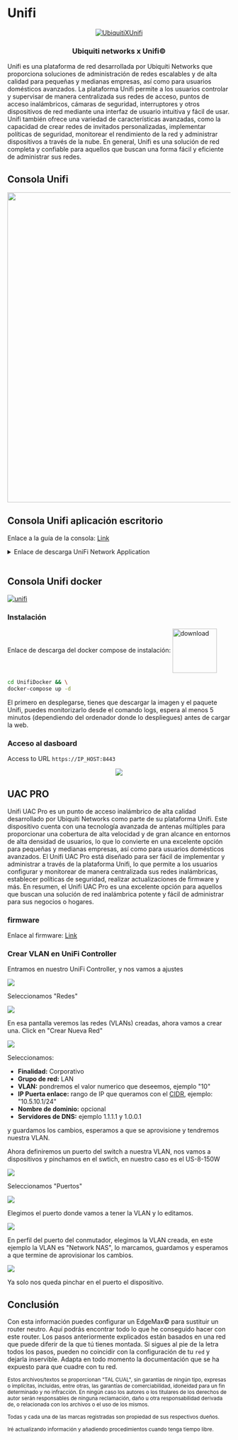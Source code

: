 # Unifi

<div align="center">
    <a href="https://www.ui.com/">
        <img src="../files/Unifi/Unifi.png" alt="UbiquitiXUnifi">
    </a>
    <br>
    <h3>Ubiquiti networks x Unifi©</h3>
</div>

Unifi es una plataforma de red desarrollada por Ubiquiti Networks que proporciona soluciones de administración de redes escalables y de alta calidad para pequeñas y medianas empresas, así como para usuarios domésticos avanzados. La plataforma Unifi permite a los usuarios controlar y supervisar de manera centralizada sus redes de acceso, puntos de acceso inalámbricos, cámaras de seguridad, interruptores y otros dispositivos de red mediante una interfaz de usuario intuitiva y fácil de usar. Unifi también ofrece una variedad de características avanzadas, como la capacidad de crear redes de invitados personalizadas, implementar políticas de seguridad, monitorear el rendimiento de la red y administrar dispositivos a través de la nube. En general, Unifi es una solución de red completa y confiable para aquellos que buscan una forma fácil y eficiente de administrar sus redes.

## Consola Unifi

<p align="center">
  <img src="./UnifiDocker/unifi-banner.png"
       width="700"/>
</p>

## Consola Unifi aplicación escritorio
Enlace a la guía de la consola: <a href="https://www.ui.com/downloads/guides/UniFi/UniFi_Controller_V5_UG.pdf">Link</a>

<details>
<summary>Enlace de descarga UniFi Network Application</summary>

<Original>&nbsp;Enlace de descarga UniFi Network Application dependiendo de cual es su plataforma:</Original>

<p>  &nbsp;&nbsp;<code>Linux</code>: <a href="https://www.ui.com/download/unifi/unifi-ap-ac-pro/uap-ac-pro/unifi-network-application-7383-unifi-os-consoles-and-debianubuntu#">Debian/Ubuntu</a></p>
<p>  &nbsp;&nbsp;<code>Windows</code>: <a href="https://www.ui.com/download/unifi/unifi-ap-ac-pro/uap-ac-pro/unifi-network-application-7383-windows#">Windows</a></p>
<p>  &nbsp;&nbsp;<code>MacOS</code>: <a href="https://www.ui.com/download/unifi/unifi-ap-ac-pro/uap-ac-pro/unifi-network-application-7383-or-macos#">macOS</a></p>

<sup>Atención: Esto es para el UniFi Network Application 7.3.83 del uap-ac-pro.</sup>
</details>
&nbsp;


## Consola Unifi docker
[![unifi](https://badgen.net/badge/UniFi/6.5.55?list=|&icon=https://docs.golift.io/svg/ubiquiti_color.svg&color=0099ee "UniFi Products Supported")](https://www.ui.com/download/unifi/)

### Instalación
<p>Enlace de descarga del docker compose de instalación: <a title="download" href="./UnifiDocker/docker-compose.yaml"><img src="./files/down.png" alt="download" width="100" align="center"/></a></p>

```bash
cd UnifiDocker && \
docker-compose up -d
```
El primero en desplegarse, tienes que descargar la imagen y el paquete Unifi, puedes monitorizarlo desde el comando logs, espera al menos 5 minutos (dependiendo del ordenador donde lo despliegues) antes de cargar la web.

### Acceso al dasboard
Access to URL `https://IP_HOST:8443`

<p align="center">
  <img src="./UnifiDocker/dasboard.png" />
</p>

## UAC PRO
Unifi UAC Pro es un punto de acceso inalámbrico de alta calidad desarrollado por Ubiquiti Networks como parte de su plataforma Unifi. Este dispositivo cuenta con una tecnología avanzada de antenas múltiples para proporcionar una cobertura de alta velocidad y de gran alcance en entornos de alta densidad de usuarios, lo que lo convierte en una excelente opción para pequeñas y medianas empresas, así como para usuarios domésticos avanzados. El Unifi UAC Pro está diseñado para ser fácil de implementar y administrar a través de la plataforma Unifi, lo que permite a los usuarios configurar y monitorear de manera centralizada sus redes inalámbricas, establecer políticas de seguridad, realizar actualizaciones de firmware y más. En resumen, el Unifi UAC Pro es una excelente opción para aquellos que buscan una solución de red inalámbrica potente y fácil de administrar para sus negocios o hogares.

### firmware
Enlace al firmware: <a href="https://www.ui.com/download/unifi/unifi-ap-ac-pro/uap-ac-pro">Link</a>

### Crear VLAN en UniFi Controller

Entramos en nuestro UniFi Controller, y nos vamos a ajustes

![](<../files/Unifi/ajustes.png>)

Seleccionamos "Redes"

![](<../files/Unifi/Redes.png>)

En esa pantalla veremos las redes (VLANs) creadas, ahora vamos a crear una. Click en "Crear Nueva Red"

![](<../files/Unifi/Redes1.png>)

Seleccionamos:

* **Finalidad:** Corporativo
* **Grupo de red:** LAN
* **VLAN:** pondremos el valor numerico que deseemos, ejemplo "10"
* **IP Puerta enlace:** rango de IP que queramos con el [CIDR](https://azagramac.gitbook.io/myblog/linux/cidr-mascaras-de-subred), ejemplo: "10.5.10.1/24"
* **Nombre de dominio:** opcional
* **Servidores de DNS:** ejemplo 1.1.1.1 y 1.0.0.1

y guardamos los cambios, esperamos a que se aprovisione y tendremos nuestra VLAN.

Ahora definiremos un puerto del switch a nuestra VLAN, nos vamos a dispositivos y pinchamos en el swtich, en nuestro caso es el US-8-150W

![](<../files/Unifi/Redes2.png>)

Seleccionamos "Puertos"

![](<../files/Unifi/puertos.png>)

Elegimos el puerto donde vamos a tener la VLAN y lo editamos.&#x20;

![](<../files/Unifi/puertovlan.png>)

En perfil del puerto del conmutador, elegimos la VLAN creada, en este ejemplo la VLAN es "Network NAS", lo marcamos, guardamos y esperamos a que termine de aprovisionar los cambios.&#x20;

![](<../files/Unifi/VLAN.png>)

Ya solo nos queda pinchar en el puerto el dispositivo.

## Conclusión
Con esta información puedes configurar un EdgeMax© para sustituir un router neutro. Aquí podrás encontrar todo lo que he conseguido hacer con este router. Los pasos anteriormente explicados están basados en una red que puede diferir de la que tú tienes montada. Si sigues al pie de la letra todos los pasos, pueden no coincidir con la configuración de tu `red` y dejarla inservible. Adapta en todo momento la documentación que se ha expuesto para que cuadre con tu red.

<sup>Estos archivos/textos se proporcionan "TAL CUAL", sin garantías de ningún tipo, expresas o implícitas, incluidas, entre otras, las garantías de comerciabilidad, idoneidad para un fin determinado y no infracción. En ningún caso los autores o los titulares de los derechos de autor serán responsables de ninguna reclamación, daño u otra responsabilidad derivada de, o relacionada con los archivos o el uso de los mismos.</sup>

<sub>Todas y cada una de las marcas registradas son propiedad de sus respectivos dueños.</sub>

<p><sup>Iré actualizando información y añadiendo procedimientos cuando tenga tiempo libre.</sup></p>